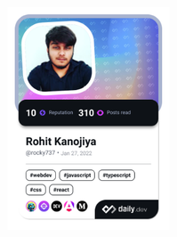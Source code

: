 <a href="https://app.daily.dev/rocky737"><img src="./devcard.png" height="400" alt="Rohit Kanojiya's Dev Card"/></a>
